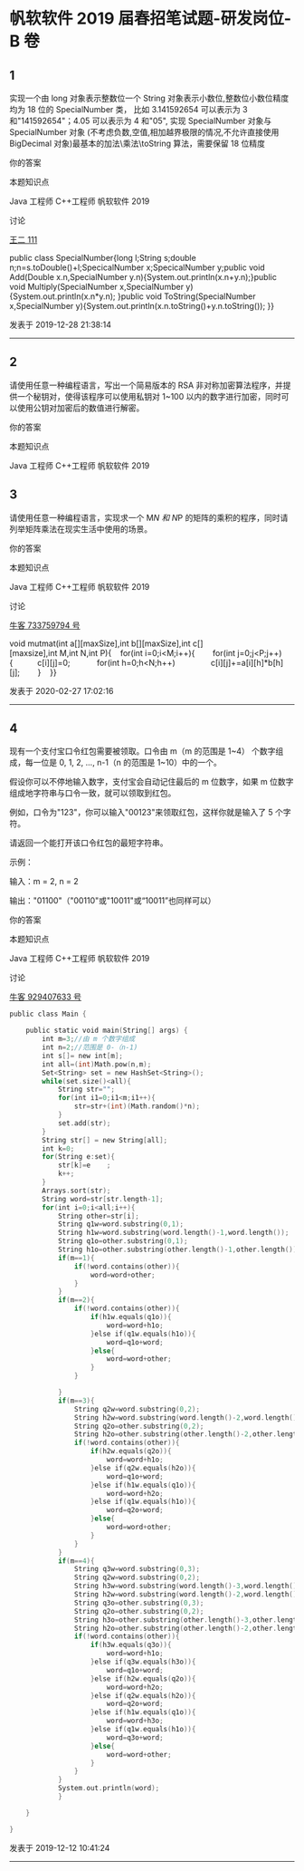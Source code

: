# 帆软软件 2019 届春招笔试题-研发岗位-B 卷

## 1

实现一个由 long 对象表示整数位一个 String 对象表示小数位,整数位小数位精度均为 18 位的 SpecialNumber 类， 比如 3.141592654 可以表示为 3 和"141592654"；4.05 可以表示为 4 和"05", 实现 SpecialNumber 对象与 SpecialNumber 对象 (不考虑负数,空值,相加越界极限的情况,不允许直接使用 BigDecimal 对象)最基本的加法\乘法\toString 算法，需要保留 18 位精度

你的答案

本题知识点

Java 工程师 C++工程师 帆软软件 2019

讨论

[王二 111](https://www.nowcoder.com/profile/945366273)

public class SpecialNumber{long l;String s;double n;n=s.toDouble()+l;SpecicalNumber x;SpecicalNumber y;public void Add(Double x.n,SpecialNumber y.n){System.out.println(x.n+y.n);}public void Multiply(SpecialNumber x,SpecialNumber y){System.out.println(x.n*y.n); }public void ToString(SpecialNumber x,SpecialNumber y){System.out.println(x.n.toString()+y.n.toString()); }}

发表于 2019-12-28 21:38:14

* * *

## 2

请使用任意一种编程语言，写出一个简易版本的 RSA 非对称加密算法程序，并提供一个秘钥对，使得该程序可以使用私钥对 1~100 以内的数字进行加密，同时可以使用公钥对加密后的数值进行解密。

你的答案

本题知识点

Java 工程师 C++工程师 帆软软件 2019

## 3

请使用任意一种编程语言，实现求一个 M*N 和 N*P 的矩阵的乘积的程序，同时请列举矩阵乘法在现实生活中使用的场景。

你的答案

本题知识点

Java 工程师 C++工程师 帆软软件 2019

讨论

[牛客 733759794 号](https://www.nowcoder.com/profile/733759794)

void mutmat(int a[][maxSize],int b[][maxSize],int c[][maxsize],int M,int N,int P){    for(int i=0;i<M;i++){        for(int j=0;j<P;j++){           c[i][j]=0;            for(int h=0;h<N;h++)                c[i][j]+=a[i][h]*b[h][j];        }    }}

发表于 2020-02-27 17:02:16

* * *

## 4

现有一个支付宝口令红包需要被领取。口令由 m（m 的范围是 1~4） 个数字组成，每一位是 0, 1, 2, ..., n-1（n 的范围是 1~10）中的一个。

假设你可以不停地输入数字，支付宝会自动记住最后的 m 位数字，如果 m 位数字组成地字符串与口令一致，就可以领取到红包。

例如，口令为"123"，你可以输入"00123"来领取红包，这样你就是输入了 5 个字符。

请返回一个能打开该口令红包的最短字符串。

示例：

输入：m = 2, n = 2

输出："01100"（"00110"或"10011"或“10011”也同样可以）

你的答案

本题知识点

Java 工程师 C++工程师 帆软软件 2019

讨论

[牛客 929407633 号](https://www.nowcoder.com/profile/929407633)

```cpp
public class Main {

	public static void main(String[] args) {
		int m=3;//由 m 个数字组成
		int n=2;//范围是 0-（n-1)
		int s[]= new int[m];
		int all=(int)Math.pow(n,m);
		Set<String> set = new HashSet<String>();
		while(set.size()<all){
			String str="";
			for(int i1=0;i1<m;i1++){
				str=str+(int)(Math.random()*n);
			}
			set.add(str);
		}
		String str[] = new String[all];
		int k=0;
		for(String e:set){
			str[k]=e	;
			k++;
		}
		Arrays.sort(str);
		String word=str[str.length-1];
		for(int i=0;i<all;i++){
			String other=str[i];
			String q1w=word.substring(0,1);
			String h1w=word.substring(word.length()-1,word.length());
			String q1o=other.substring(0,1);
			String h1o=other.substring(other.length()-1,other.length());
			if(m==1){
				if(!word.contains(other)){
					word=word+other;
				}
			}
			if(m==2){
				if(!word.contains(other)){
					if(h1w.equals(q1o)){
						word=word+h1o;
					}else if(q1w.equals(h1o)){
						word=q1o+word;
					}else{
						word=word+other;
					}
				}

			}
			if(m==3){
				String q2w=word.substring(0,2);
				String h2w=word.substring(word.length()-2,word.length());
				String q2o=other.substring(0,2);
				String h2o=other.substring(other.length()-2,other.length());
				if(!word.contains(other)){
					if(h2w.equals(q2o)){
						word=word+h1o;
					}else if(q2w.equals(h2o)){
						word=q1o+word;
					}else if(h1w.equals(q1o)){
						word=word+h2o;
					}else if(q1w.equals(h1o)){
						word=q2o+word;
					}else{
						word=word+other;
					}
				}
			}
			if(m==4){
				String q3w=word.substring(0,3);
				String q2w=word.substring(0,2);
				String h3w=word.substring(word.length()-3,word.length());
				String h2w=word.substring(word.length()-2,word.length());
				String q3o=other.substring(0,3);
				String q2o=other.substring(0,2);
				String h3o=other.substring(other.length()-3,other.length());
				String h2o=other.substring(other.length()-2,other.length());
				if(!word.contains(other)){
					if(h3w.equals(q3o)){
						word=word+h1o;
					}else if(q3w.equals(h3o)){
						word=q1o+word;
					}else if(h2w.equals(q2o)){
						word=word+h2o;
					}else if(q2w.equals(h2o)){
						word=q2o+word;
					}else if(h1w.equals(q1o)){
						word=word+h3o;
					}else if(q1w.equals(h1o)){
						word=q3o+word;
					}else{
						word=word+other;
					}
				}
			}
			System.out.println(word);
			}

	}

}
```

发表于 2019-12-12 10:41:24

* * *